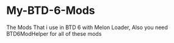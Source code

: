 # My-BTD-6-Mods
The Mods That i use in BTD 6 with Melon Loader, Also you need BTD6ModHelper for all of these mods
